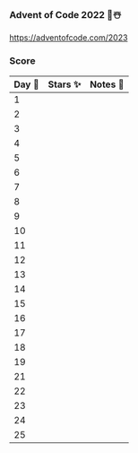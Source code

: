 ### Advent of Code 2022 🎄☃️
https://adventofcode.com/2023

### Score

| Day 📆 | Stars ✨ | Notes 📝 |
|--------|---------|----------|
| 1      |         |          |
| 2      |         |          |
| 3      |         |          |
| 4      |         |          |
| 5      |         |          |
| 6      |         |          |
| 7      |         |          |
| 8      |         |          |
| 9      | ️       |          |
| 10     |         |          |
| 11     |         |          |
| 12     |         |          |
| 13     |         |          |
| 14     |         |          |
| 15     |         |          |
| 16     |         |          |
| 17     |         |          |
| 18     |         |          |
| 19     |         |          |
| 21     |         |          |
| 22     |         |          |
| 23     |         |          |
| 24     |         |          |
| 25     |         |          |